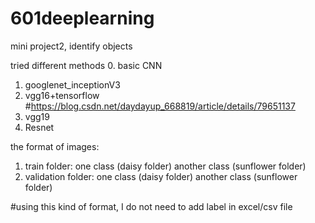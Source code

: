 # 601deeplearning
mini project2, identify objects

tried different methods
0. basic CNN
1. googlenet_inceptionV3
2. vgg16+tensorflow
#https://blog.csdn.net/daydayup_668819/article/details/79651137
3. vgg19
4. Resnet

the format of images:
1. train folder: one class (daisy folder)
              another class (sunflower folder)
2. validation folder: one class (daisy folder)
                   another class (sunflower folder)

#using this kind of format, I do not need to add label in excel/csv file
